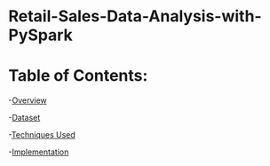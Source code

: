 # Retail-Sales-Data-Analysis-with-PySpark


# Table of Contents:
-[Overview](#Overview)

-[Dataset](#Dataset)

-[Techniques Used](#Techniiques-Used)

-[Implementation](#Implementation)

